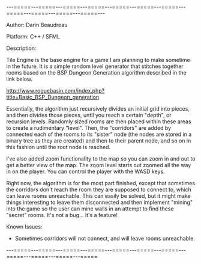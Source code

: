 ---=====---=====---=====---=====---=====---=====---=====---=====---=====---=====---=====---

Author: Darin Beaudreau

Platform: C++ / SFML

Description: 

Tile Engine is the base engine for a game I am planning to make sometime in the future. It is a
simple random level generator that stitches together rooms based on the BSP Dungeon Generation algorithm described
in the link below.

http://www.roguebasin.com/index.php?title=Basic_BSP_Dungeon_generation

Essentially, the algorithm just recursively divides an initial grid into pieces, and then divides those pieces,
until you reach a certain "depth", or recursion levels. Randomly sized rooms are then placed within these
areas to create a rudimentary "level". Then, the "corridors" are added by connected each of the rooms to its
"sister" node (the nodes are stored in a binary tree as they are created) and then to their parent node, and
so on in this fashion until the root node is reached.

I've also added zoom functionality to the map so you can zoom in and out to get a better view of the map. The
zoom level starts out zoomed all the way in on the player. You can control the player with the WASD keys.

Right now, the algorithm is for the most part finished, except that sometimes the corridors don't reach the room
they are supposed to connect to, which can leave rooms unreachable. This can easily be solved, but it might make
things interesting to leave them disconnected and then implement "mining" into the game so the user can mine
walls in an attempt to find these "secret" rooms. It's not a bug... it's a feature!

Known Issues:
 - Sometimes corridors will not connect, and will leave rooms unreachable.

---=====---=====---=====---=====---=====---=====---=====---=====---=====---=====---=====

